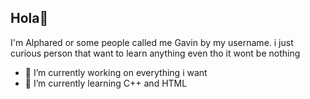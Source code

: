 ## Hola👋 ##

I'm Alphared or some people called me Gavin by my username. i just curious person that want to learn anything even tho it wont be nothing

- 🔭 I’m currently working on everything i want
- 🌱 I’m currently learning C++ and HTML
